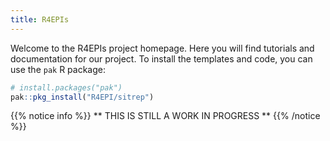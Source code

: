```yaml
---
title: R4EPIs
---
```



Welcome to the R4EPIs project homepage. Here you will find tutorials and 
documentation for our project. To install the templates and code, you can use
the `pak` R package:

```r
# install.packages("pak")
pak::pkg_install("R4EPI/sitrep")
```

{{% notice info %}}
** THIS IS STILL A WORK IN PROGRESS **
{{% /notice %}}


